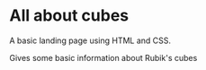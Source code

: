# All about cubes
A basic landing page using HTML and CSS.

Gives some basic information about Rubik's cubes 

